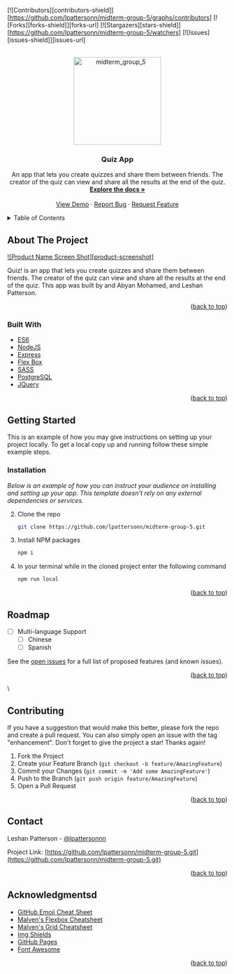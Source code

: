 <div id="top"></div>

<!-- PROJECT SHIELDS -->
<!--
*** I'm using markdown "reference style" links for readability.
*** Reference links are enclosed in brackets [ ] instead of parentheses ( ).
*** See the bottom of this document for the declaration of the reference variables
*** for contributors-url, forks-url, etc. This is an optional, concise syntax you may use.
*** https://www.markdownguide.org/basic-syntax/#reference-style-links
-->
[![Contributors][contributors-shield]][https://github.com/lpattersonn/midterm-group-5/graphs/contributors]
[![Forks][forks-shield]][forks-url]
[![Stargazers][stars-shield]][https://github.com/lpattersonn/midterm-group-5/watchers]
[![Issues][issues-shield]][issues-url]

<!-- PROJECT LOGO -->
<br />
<div align="center">
  <a href="https://github.com/lpattersonn/midterm-group-5">
    <img src="https://media.istockphoto.com/vectors/quiz-in-comic-pop-art-style-quiz-brainy-game-word-vector-illustration-vector-id1186386668?k=20&m=1186386668&s=612x612&w=0&h=tUvqWXoNa2OsJ1YsvZwr3JKOggtzfr_KHuopigindPA=" alt="midterm_group_5" alt="Logo" width="200" height="200">
  </a>

  <h3 align="center">Quiz App</h3>

  <p align="center">
    An app that lets you create quizzes and share them between friends. The creator of the quiz can view and share all the results at the end of the quiz.
    <br />
    <a href="https://github.com/lpattersonn/midterm-group-5"><strong>Explore the docs »</strong></a>
    <br />
    <br />
    <a href="https://github.com/lpattersonn/midterm-group-5">View Demo</a>
    ·
    <a href="https://github.com/lpattersonn/midterm-group-5/issues">Report Bug</a>
    ·
    <a href="https://github.com/lpattersonn/midterm-group-5/issues">Request Feature</a>
  </p>
</div>

<!-- TABLE OF CONTENTS -->
<details>
  <summary>Table of Contents</summary>
  <ol>
    <li>
      <a href="#about-the-project">About The Project</a>
      <ul>
        <li><a href="#built-with">Built With</a></li>
      </ul>
    </li>
    <li>
      <a href="#getting-started">Getting Started</a>
      <ul>
        <li><a href="#prerequisites">Prerequisites</a></li>
        <li><a href="#installation">Installation</a></li>
      </ul>
    </li>
    <li><a href="#usage">Usage</a></li>
    <li><a href="#roadmap">Roadmap</a></li>
    <li><a href="#contributing">Contributing</a></li>
    <li><a href="#license">License</a></li>
    <li><a href="#contact">Contact</a></li>
    <li><a href="#acknowledgments">Acknowledgments</a></li>
  </ol>
</details>

<!-- ABOUT THE PROJECT -->
## About The Project

[![Product Name Screen Shot][product-screenshot]](https://example.com)

Quiz! is an app that lets you create quizzes and share them between friends. The creator of the quiz can view and share all the results at the end of the quiz. This app was built by and Abyan Mohamed, and Leshan Patterson.

<p align="right">(<a href="#top">back to top</a>)</p>

### Built With

* [ES6](https://nodejs.org/en/docs/es6/)
* [NodeJS](https://nodejs.org/en/)
* [Express](http://expressjs.com/)
* [Flex Box](#)
* [SASS](https://sass-lang.com/documentation)
* [PostgreSQL](https://www.postgresql.org/)
* [JQuery](https://jquery.com)

<p align="right">(<a href="#top">back to top</a>)</p>

<!-- GETTING STARTED -->
## Getting Started

This is an example of how you may give instructions on setting up your project locally.
To get a local copy up and running follow these simple example steps.

### Installation

_Below is an example of how you can instruct your audience on installing and setting up your app. This template doesn't rely on any external dependencies or services._

2. Clone the repo
   ```sh 
   git clone https://github.com/lpattersonn/midterm-group-5.git
   ```
3. Install NPM packages
   ```sh
   npm i
   ```
4. In your terminal while in the cloned project enter the following command
   ```sh
   npm run local
   ```
<p align="right">(<a href="#top">back to top</a>)</p>

<!-- ROADMAP -->
## Roadmap

- [ ] Multi-language Support
    - [ ] Chinese
    - [ ] Spanish

See the [open issues](https://github.com/othneildrew/Best-README-Template/issues) for a full list of proposed features (and known issues).

<p align="right">(<a href="#top">back to top</a>)</p>\

<!-- CONTRIBUTING -->
## Contributing

If you have a suggestion that would make this better, please fork the repo and create a pull request. You can also simply open an issue with the tag "enhancement".
Don't forget to give the project a star! Thanks again!

1. Fork the Project
2. Create your Feature Branch (`git checkout -b feature/AmazingFeature`)
3. Commit your Changes (`git commit -m 'Add some AmazingFeature'`)
4. Push to the Branch (`git push origin feature/AmazingFeature`)
5. Open a Pull Request

<p align="right">(<a href="#top">back to top</a>)</p>

<!-- CONTACT -->
## Contact

Leshan Patterson - [@lpattersonnn](https://twitter.com/lpattersonnn)

Project Link: [https://github.com/lpattersonn/midterm-group-5.git](https://github.com/lpattersonn/midterm-group-5.git)

<p align="right">(<a href="#top">back to top</a>)</p>

<!-- ACKNOWLEDGMENTS -->
## Acknowledgmentsd

* [GitHub Emoji Cheat Sheet](https://www.webpagefx.com/tools/emoji-cheat-sheet)
* [Malven's Flexbox Cheatsheet](https://flexbox.malven.co/)
* [Malven's Grid Cheatsheet](https://grid.malven.co/)
* [Img Shields](https://shields.io)
* [GitHub Pages](https://pages.github.com)
* [Font Awesome](https://fontawesome.com)

<p align="right">(<a href="#top">back to top</a>)</p>
